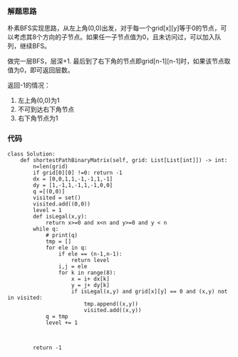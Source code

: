 ### 解题思路
朴素BFS实现思路，从左上角(0,0)出发，对于每一个grid[x][y]等于0的节点，可以考虑其8个方向的子节点。如果任一子节点值为0，且未访问过，可以加入队列，继续BFS。

做完一层BFS，层深+1. 最后到了右下角的节点即grid[n-1][n-1]时，如果该节点取值为0，即可返回层数。

返回-1的情况：
1. 左上角(0,0)为1
2. 不可到达右下角节点
3. 右下角节点为1

### 代码

```python3
class Solution:
    def shortestPathBinaryMatrix(self, grid: List[List[int]]) -> int:
        n=len(grid)
        if grid[0][0] !=0: return -1
        dx = [0,0,1,1,-1,-1,1,-1]
        dy = [1,-1,1,-1,1,-1,0,0]
        q =[(0,0)]
        visited = set()
        visited.add((0,0))
        level = 1
        def isLegal(x,y):
            return x>=0 and x<n and y>=0 and y < n
        while q:
            # print(q)
            tmp = []
            for ele in q:
                if ele == (n-1,n-1):
                    return level
                i,j = ele
                for k in range(8):
                    x = i+ dx[k]
                    y = j+ dy[k]
                    if isLegal(x,y) and grid[x][y] == 0 and (x,y) not in visited:
                        tmp.append((x,y))
                        visited.add((x,y))
            q = tmp
            level += 1

                

        return -1

```